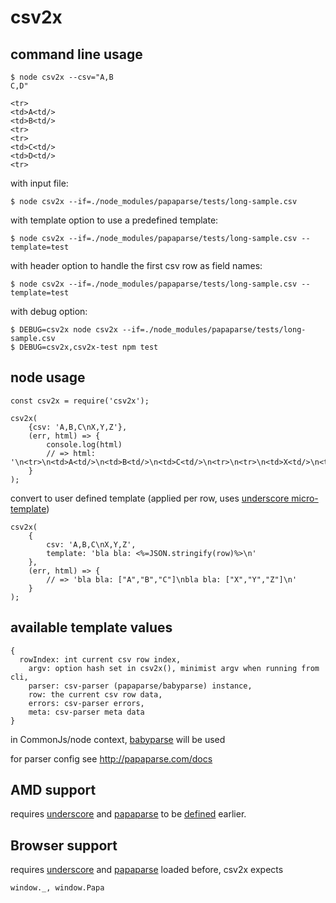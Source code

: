 # csv2x

## command line usage

```   
$ node csv2x --csv="A,B
C,D"

<tr>
<td>A<td/>
<td>B<td/>
<tr>
<tr>
<td>C<td/>
<td>D<td/>
<tr>
```

with input file:
```
$ node csv2x --if=./node_modules/papaparse/tests/long-sample.csv
```

with template option to use a predefined template:
```
$ node csv2x --if=./node_modules/papaparse/tests/long-sample.csv --template=test
```

with header option to handle the first csv row as field names:
```
$ node csv2x --if=./node_modules/papaparse/tests/long-sample.csv --template=test
```

with debug option:
```
$ DEBUG=csv2x node csv2x --if=./node_modules/papaparse/tests/long-sample.csv
$ DEBUG=csv2x,csv2x-test npm test
```


## node usage

```
const csv2x = require('csv2x');

csv2x(
	{csv: 'A,B,C\nX,Y,Z'},
	(err, html) => {
		console.log(html)
		// => html: '\n<tr>\n<td>A<td/>\n<td>B<td/>\n<td>C<td/>\n<tr>\n<tr>\n<td>X<td/>\n<td>Y<td/>\n<td>Z<td/>\n<tr>'
	}
);
```

convert to user defined template (applied per row, uses [underscore micro-template](http://underscorejs.org/#template))
```
csv2x(
	{
		csv: 'A,B,C\nX,Y,Z', 
		template: 'bla bla: <%=JSON.stringify(row)%>\n'
	},
	(err, html) => {
		// => 'bla bla: ["A","B","C"]\nbla bla: ["X","Y","Z"]\n'
	}
);
```

## available template values

```
{
  rowIndex: int current csv row index,
	argv: option hash set in csv2x(), minimist argv when running from cli,
	parser: csv-parser (papaparse/babyparse) instance,
	row: the current csv row data,
	errors: csv-parser errors,
	meta: csv-parser meta data
}
```

in CommonJs/node context, [babyparse](https://www.npmjs.com/package/babyparse) will be used

for parser config see http://papaparse.com/docs

## AMD support

requires [underscore](underscorejs.org) and [papaparse](http://papaparse.com/) to be [defined](http://requirejs.org/docs/api.html#define) earlier.


## Browser support 

requires [underscore](underscorejs.org) and [papaparse](http://papaparse.com/) loaded before, csv2x expects

```
window._, window.Papa
```

